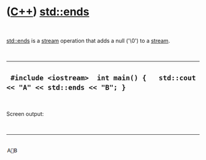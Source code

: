 



 

 

 

 

 

([C++](Cpp.htm)) [std::ends](CppStdEnds.htm)
============================================

 

[std::ends](CppStdEnds.htm) is a [stream](CppStream.htm) operation that
adds a null ('\\0') to a [stream](CppStream.htm).

 

  --------------------------------------------------------------------------------
  ` #include <iostream>  int main() {   std::cout << "A" << std::ends << "B"; }`
  --------------------------------------------------------------------------------

 

Screen output:

 

  --------------------------------------------------
  ![Screen output](CppStdEnds.png "Screen output")
  --------------------------------------------------

 

 

 

 

 





 



